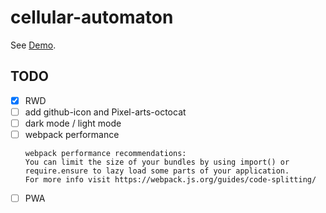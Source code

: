 # cellular-automaton

See [Demo](https://l1ck0h.github.io/cellular-automaton/).

## TODO

- [x] RWD
- [ ] add github-icon and Pixel-arts-octocat
- [ ] dark mode / light mode
- [ ] webpack performance
    ```
    webpack performance recommendations:
    You can limit the size of your bundles by using import() or require.ensure to lazy load some parts of your application.
    For more info visit https://webpack.js.org/guides/code-splitting/
    ```
- [ ] PWA
